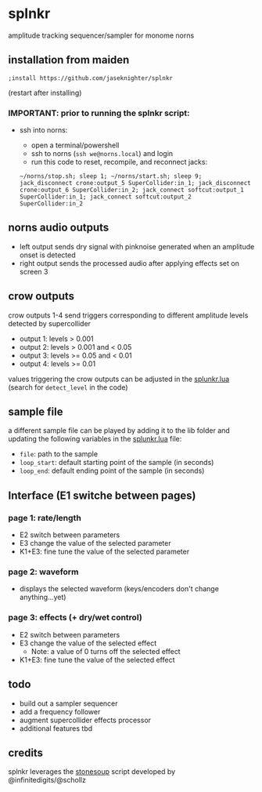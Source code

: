 # splnkr
 amplitude tracking sequencer/sampler for monome norns

## installation from maiden
`;install https://github.com/jaseknighter/splnkr`

(restart after installing)

### IMPORTANT: prior to running the splnkr script:
* ssh into norns:
  * open a terminal/powershell
  * ssh to norns (`ssh we@norns.local`) and login
  * run this code to reset, recompile, and reconnect jacks: 

  `~/norns/stop.sh; sleep 1; ~/norns/start.sh; sleep 9; jack_disconnect crone:output_5 SuperCollider:in_1; jack_disconnect crone:output_6 SuperCollider:in_2; jack_connect softcut:output_1 SuperCollider:in_1; jack_connect softcut:output_2 SuperCollider:in_2`
## norns audio outputs
* left output sends dry signal with pinknoise generated when an amplitude onset is detected
* right output sends the processed audio after applying effects set on screen 3

## crow outputs
crow outputs 1-4 send triggers corresponding to different amplitude levels detected by supercollider

* output 1: levels > 0.001
* output 2: levels > 0.001 and < 0.05
* output 3: levels >= 0.05 and < 0.01
* output 4: levels >= 0.01

values triggering the crow outputs can be adjusted in the [splunkr.lua](https://github.com/jaseknighter/splnkr/blob/main/splnkr.lua) (search for `detect_level` in the code)

## sample file
a different sample file can be played by adding it to the lib folder and updating the following variables in the [splunkr.lua](https://github.com/jaseknighter/splnkr/blob/main/splnkr.lua) file:

* `file`: path to the sample
* `loop_start`: default starting point of the sample (in seconds)
* `loop_end`: default ending point of the sample (in seconds)

## Interface (E1 switche between pages)
### page 1: rate/length 
* E2 switch between parameters
* E3 change the value of the selected parameter
* K1+E3: fine tune the value of the selected parameter

### page 2: waveform
* displays the selected waveform (keys/encoders don't change anything...yet)

### page 3: effects (+ dry/wet control)
* E2 switch between parameters
* E3 change the value of the selected effect
  * Note: a value of 0 turns off the selected effect 
* K1+E3: fine tune the value of the selected effect

## todo
* build out a sampler sequencer
* add a frequency follower
* augment supercollider effects processor
* additional features tbd

## credits
splnkr leverages the [stonesoup](https://github.com/schollz/stonesoup) script developed by @infinitedigits/@schollz